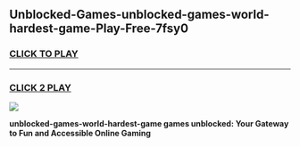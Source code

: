 
## Unblocked-Games-unblocked-games-world-hardest-game-Play-Free-7fsy0
<h3>
<a href="https://premium76.site?title=unblocked-games-world-hardest-game&ref=18A1">CLICK TO PLAY</a></h3>
<hr>

<h3>
<a href="https://premium76.site?title=unblocked-games-world-hardest-game&ref=18A1">CLICK 2 PLAY</a>
  
</h3>

<a href="https://premium76.site?title=unblocked-games-world-hardest-game&ref=18A1"><img src="https://clearcache.store/games.png"></a>


**unblocked-games-world-hardest-game games unblocked: Your Gateway to Fun and Accessible Online Gaming**
